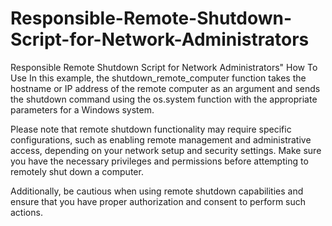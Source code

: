 # Responsible-Remote-Shutdown-Script-for-Network-Administrators
Responsible Remote Shutdown Script for Network Administrators"
How To Use
In this example, the shutdown_remote_computer function takes the hostname or IP address of the remote computer as an argument and sends the shutdown command using the os.system function with the appropriate parameters for a Windows system.

Please note that remote shutdown functionality may require specific configurations, such as enabling remote management and administrative access, depending on your network setup and security settings. Make sure you have the necessary privileges and permissions before attempting to remotely shut down a computer.

Additionally, be cautious when using remote shutdown capabilities and ensure that you have proper authorization and consent to perform such actions.
